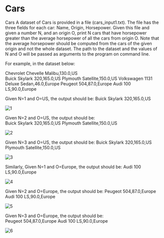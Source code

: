 # Cars
Cars
A dataset of Cars is provided in a file (cars_input1.txt). The file has the three fields for each car: Name, Origin, Horsepower. Given this file and given a number N, and an origin O, print N cars that have horsepower greater than the average horsepower of all the cars from origin O. Note that the average horsepower should be computed from the cars of the given origin and not the whole dataset. The path to the dataset and the values of N and O will be passed as arguments to the program on command line.


For example, in the dataset below:
	

Chevrolet Chevelle Malibu,130.0,US	
Buick Skylark 320,165.0,US
Plymouth Satellite,150.0,US
Volkswagen 1131 Deluxe Sedan,46.0,Europe
Peugeot 504,87.0,Europe
Audi 100 LS,90.0,Europe


Given N=1 and O=US, the output should be:
Buick Skylark 320,165.0,US

![1](https://user-images.githubusercontent.com/25060937/52166625-bda57d00-2735-11e9-9ae2-719910542638.PNG)


Given N=2 and O=US, the output should be:	
Buick Skylark 320,165.0,US
Plymouth Satellite,150.0,US

![2](https://user-images.githubusercontent.com/25060937/52166633-d0b84d00-2735-11e9-8d1a-d96792b6e63d.PNG)


Given N=3 and O=US, the output should be:
Buick Skylark 320,165.0,US
Plymouth Satellite,150.0,US

![3](https://user-images.githubusercontent.com/25060937/52166645-e7f73a80-2735-11e9-81ab-72c37b4396da.PNG)


Similarly,
Given N=1 and O=Europe, the output should be:
Audi 100 LS,90.0,Europe

![4](https://user-images.githubusercontent.com/25060937/52166654-f7768380-2735-11e9-89e9-87c7ddcd1313.PNG)


Given N=2 and O=Europe, the output should be:
Peugeot 504,87.0,Europe
Audi 100 LS,90.0,Europe

![5](https://user-images.githubusercontent.com/25060937/52166655-078e6300-2736-11e9-8e3c-20d97d2a4dd2.PNG)

Given N=3 and O=Europe, the output should be:	
Peugeot 504,87.0,Europe
Audi 100 LS,90.0,Europe

![6](https://user-images.githubusercontent.com/25060937/52166659-1d038d00-2736-11e9-9307-7390943db5b6.PNG)
